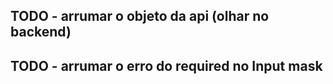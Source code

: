 ## TODO - arrumar o objeto da api (olhar no backend)

## TODO - arrumar o erro do required no Input mask
